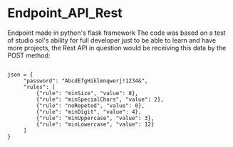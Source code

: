 # Endpoint_API_Rest
Endpoint made in python's flask framework
The code was based on a test of studio sol's ability for full developer just to be able to learn and have more projects, the Rest API in question would be receiving this data by the POST method:

<code>
json = {
     "password": "AbcdEfgHiklmnqwerj!1234&",
     "rules": [
         {"rule": "minSize", "value": 8},
         {"rule": "minSpecialChars", "value": 2},
         {"rule": "noRepeted", "value": 0},
         {"rule": "minDigit", "value": 4},
         {"rule": "minUppercase", "value": 3},
         {"rule": "minLowercase", "value": 12}
     ]
}
</code>
